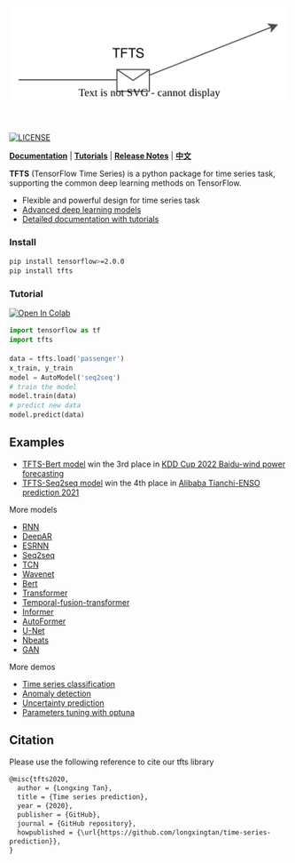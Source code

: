 <h1 align="center">
<img src="./docs/source/_static/logo.svg" width="500" align=center/>
</h1><br>

[![LICENSE](https://img.shields.io/badge/license-Anti%20996-blue.svg)](https://github.com/996icu/996.ICU/blob/master/LICENSE)

**[Documentation](https://time-series-prediction.readthedocs.io)** | **[Tutorials](https://time-series-prediction.readthedocs.io/en/latest/tutorials.html)** | **[Release Notes](https://time-series-prediction.readthedocs.io/en/latest/CHANGELOG.html)** | **[中文](https://github.com/LongxingTan/Time-series-prediction/blob/master/README_CN.md)**

**TFTS** (TensorFlow Time Series) is a python package for time series task, supporting the common deep learning methods on TensorFlow.
- Flexible and powerful design for time series task
- [Advanced deep learning models](./examples)
- [Detailed documentation with tutorials](https://time-series-prediction.readthedocs.io)


### Install
``` bash
pip install tensorflow>=2.0.0
pip install tfts
```


### Tutorial

[![Open In Colab](https://colab.research.google.com/assets/colab-badge.svg)](https://colab.research.google.com/drive/1_X7O2BkFLvqyCdZzDZvV2MB0aAvYALLC)

``` python
import tensorflow as tf
import tfts

data = tfts.load('passenger')
x_train, y_train
model = AutoModel('seq2seq')
# train the model
model.train(data)
# predict new data
model.predict(data)

```


## Examples
- [TFTS-Bert model](https://github.com/LongxingTan/KDDCup2022-Baidu) win the 3rd place in [KDD Cup 2022 Baidu-wind power forecasting](https://aistudio.baidu.com/aistudio/competition/detail/152/0/introduction)
- [TFTS-Seq2seq model](https://github.com/LongxingTan/Data-competitions/tree/master/tianchi-enso-prediction) win the 4th place in [Alibaba Tianchi-ENSO prediction 2021](https://tianchi.aliyun.com/competition/entrance/531871/introduction)

More models 
- [RNN](./examples/run_rnn.py) 
- [DeepAR](./examples/run_deepar.py) 
- [ESRNN](./examples/run_esrnn.py) 
- [Seq2seq](./examples/run_seq2seq.py)
- [TCN](./examples/run_tcn.py)
- [Wavenet](./examples/run_wavenet.py)
- [Bert](./examples/run_bert.py)
- [Transformer](./examples/run_transformer.py)
- [Temporal-fusion-transformer](./examples/run_temporal_fusion_transformer.py)
- [Informer](./examples/run_informer.py)
- [AutoFormer](./examples/run_autoformer.py)
- [U-Net](./examples/run_unet.py)
- [Nbeats](./examples/run_nbeats.py)
- [GAN](./examples/run_gan.py)

More demos 
- [Time series classification](./examples/run_classification.py)
- [Anomaly detection](./examples/run_anomaly.py)
- [Uncertainty prediction](./examples/run_uncertrainty.py)
- [Parameters tuning with optuna](./examples/run_optuna.py)


## Citation

Please use the following reference to cite our tfts library 
```
@misc{tfts2020,
  author = {Longxing Tan},
  title = {Time series prediction},
  year = {2020},
  publisher = {GitHub},
  journal = {GitHub repository},
  howpublished = {\url{https://github.com/longxingtan/time-series-prediction}},
}
```
